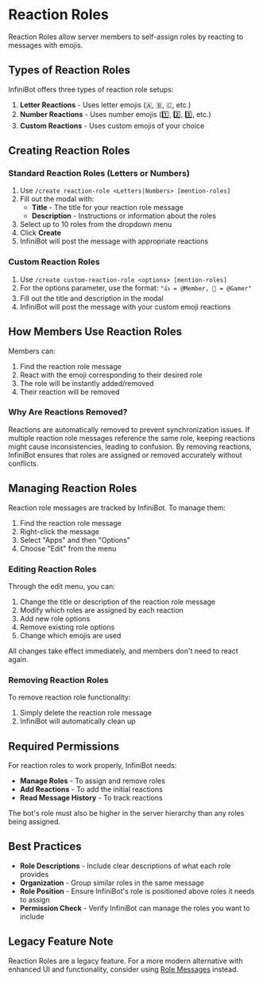 # Reaction Roles

Reaction Roles allow server members to self-assign roles by reacting to messages with emojis.

## Types of Reaction Roles

InfiniBot offers three types of reaction role setups:

1. **Letter Reactions** - Uses letter emojis (🇦, 🇧, 🇨, etc.)
2. **Number Reactions** - Uses number emojis (1️⃣, 2️⃣, 3️⃣, etc.)
3. **Custom Reactions** - Uses custom emojis of your choice

## Creating Reaction Roles

### Standard Reaction Roles (Letters or Numbers)

1. Use `/create reaction-role <Letters|Numbers> [mention-roles]`
2. Fill out the modal with:
   - **Title** - The title for your reaction role message
   - **Description** - Instructions or information about the roles
3. Select up to 10 roles from the dropdown menu
4. Click **Create**
5. InfiniBot will post the message with appropriate reactions

### Custom Reaction Roles

1. Use `/create custom-reaction-role <options> [mention-roles]`
2. For the options parameter, use the format: `"👍 = @Member, 🥸 = @Gamer"`
3. Fill out the title and description in the modal
4. InfiniBot will post the message with your custom emoji reactions

## How Members Use Reaction Roles

Members can:
1. Find the reaction role message
2. React with the emoji corresponding to their desired role
3. The role will be instantly added/removed
4. Their reaction will be removed

### Why Are Reactions Removed?

Reactions are automatically removed to prevent synchronization issues. If multiple reaction role messages reference the same role, keeping reactions might cause inconsistencies, leading to confusion. By removing reactions, InfiniBot ensures that roles are assigned or removed accurately without conflicts.

## Managing Reaction Roles

Reaction role messages are tracked by InfiniBot. To manage them:

1. Find the reaction role message
2. Right-click the message
3. Select "Apps" and then "Options"
4. Choose "Edit" from the menu

### Editing Reaction Roles

Through the edit menu, you can:
1. Change the title or description of the reaction role message
2. Modify which roles are assigned by each reaction
3. Add new role options
4. Remove existing role options
5. Change which emojis are used

All changes take effect immediately, and members don't need to react again.

### Removing Reaction Roles

To remove reaction role functionality:
1. Simply delete the reaction role message
2. InfiniBot will automatically clean up

## Required Permissions

For reaction roles to work properly, InfiniBot needs:
- **Manage Roles** - To assign and remove roles
- **Add Reactions** - To add the initial reactions
- **Read Message History** - To track reactions

The bot's role must also be higher in the server hierarchy than any roles being assigned.

## Best Practices

- **Role Descriptions** - Include clear descriptions of what each role provides
- **Organization** - Group similar roles in the same message
- **Role Position** - Ensure InfiniBot's role is positioned above roles it needs to assign
- **Permission Check** - Verify InfiniBot can manage the roles you want to include

## Legacy Feature Note

Reaction Roles are a legacy feature. For a more modern alternative with enhanced UI and functionality, consider using [Role Messages](Role-Messages.md) instead.
